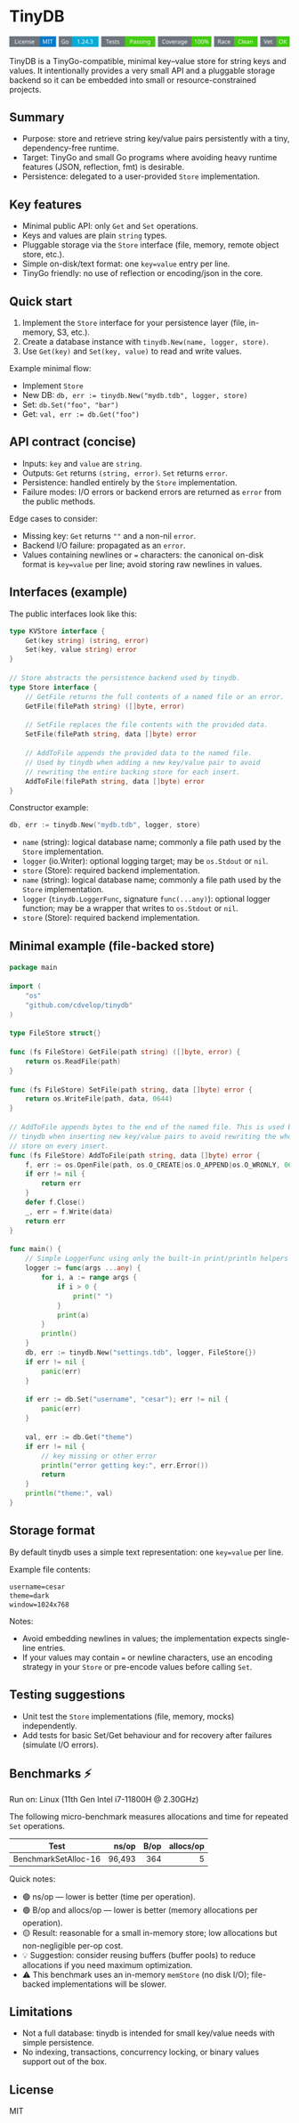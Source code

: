 # TinyDB
<!-- START_SECTION:BADGES_SECTION -->
<a href="docs/img/badges.svg"><img src="docs/img/badges.svg" alt="Project Badges" title="Generated by badges package from github.com/cdvelop/devscripts"></a>
<!-- END_SECTION:BADGES_SECTION -->

TinyDB is a TinyGo-compatible, minimal key–value store for string keys and values. It intentionally provides a very small API and a pluggable storage backend so it can be embedded into small or resource-constrained projects.

## Summary

- Purpose: store and retrieve string key/value pairs persistently with a tiny, dependency-free runtime.
- Target: TinyGo and small Go programs where avoiding heavy runtime features (JSON, reflection, fmt) is desirable.
- Persistence: delegated to a user-provided `Store` implementation.

## Key features

- Minimal public API: only `Get` and `Set` operations.
- Keys and values are plain `string` types.
- Pluggable storage via the `Store` interface (file, memory, remote object store, etc.).
- Simple on-disk/text format: one `key=value` entry per line.
- TinyGo friendly: no use of reflection or encoding/json in the core.

## Quick start

1. Implement the `Store` interface for your persistence layer (file, in-memory, S3, etc.).
2. Create a database instance with `tinydb.New(name, logger, store)`.
3. Use `Get(key)` and `Set(key, value)` to read and write values.

Example minimal flow:

- Implement `Store`
- New DB: `db, err := tinydb.New("mydb.tdb", logger, store)`
- Set: `db.Set("foo", "bar")`
- Get: `val, err := db.Get("foo")`

## API contract (concise)

- Inputs: `key` and `value` are `string`.
- Outputs: `Get` returns `(string, error)`. `Set` returns `error`.
- Persistence: handled entirely by the `Store` implementation.
- Failure modes: I/O errors or backend errors are returned as `error` from the public methods.

Edge cases to consider:

- Missing key: `Get` returns `""` and a non-nil `error`.
- Backend I/O failure: propagated as an `error`.
- Values containing newlines or `=` characters: the canonical on-disk format is `key=value` per line; avoid storing raw newlines in values.

## Interfaces (example)

The public interfaces look like this:

```go
type KVStore interface {
    Get(key string) (string, error)
    Set(key, value string) error
}

// Store abstracts the persistence backend used by tinydb.
type Store interface {
    // GetFile returns the full contents of a named file or an error.
    GetFile(filePath string) ([]byte, error)

    // SetFile replaces the file contents with the provided data.
    SetFile(filePath string, data []byte) error

    // AddToFile appends the provided data to the named file.
    // Used by tinydb when adding a new key/value pair to avoid
    // rewriting the entire backing store for each insert.
    AddToFile(filePath string, data []byte) error
}
```

Constructor example:

```go
db, err := tinydb.New("mydb.tdb", logger, store)
```

- `name` (string): logical database name; commonly a file path used by the `Store` implementation.
- `logger` (io.Writer): optional logging target; may be `os.Stdout` or `nil`.
- `store` (Store): required backend implementation.
 - `name` (string): logical database name; commonly a file path used by the `Store` implementation.
 - `logger` (`tinydb.LoggerFunc`, signature `func(...any)`): optional logger function; may be a wrapper that writes to `os.Stdout` or `nil`.
 - `store` (Store): required backend implementation.

## Minimal example (file-backed store)

```go
package main

import (
    "os"
    "github.com/cdvelop/tinydb"
)

type FileStore struct{}

func (fs FileStore) GetFile(path string) ([]byte, error) {
    return os.ReadFile(path)
}

func (fs FileStore) SetFile(path string, data []byte) error {
    return os.WriteFile(path, data, 0644)
}

// AddToFile appends bytes to the end of the named file. This is used by
// tinydb when inserting new key/value pairs to avoid rewriting the whole
// store on every insert.
func (fs FileStore) AddToFile(path string, data []byte) error {
    f, err := os.OpenFile(path, os.O_CREATE|os.O_APPEND|os.O_WRONLY, 0644)
    if err != nil {
        return err
    }
    defer f.Close()
    _, err = f.Write(data)
    return err
}

func main() {
    // Simple LoggerFunc using only the built-in print/println helpers
    logger := func(args ...any) {
        for i, a := range args {
            if i > 0 {
                print(" ")
            }
            print(a)
        }
        println()
    }
    db, err := tinydb.New("settings.tdb", logger, FileStore{})
    if err != nil {
        panic(err)
    }

    if err := db.Set("username", "cesar"); err != nil {
        panic(err)
    }

    val, err := db.Get("theme")
    if err != nil {
        // key missing or other error
        println("error getting key:", err.Error())
        return
    }
    println("theme:", val)
}
```

## Storage format

By default tinydb uses a simple text representation: one `key=value` per line.

Example file contents:

```
username=cesar
theme=dark
window=1024x768
```

Notes:

- Avoid embedding newlines in values; the implementation expects single-line entries.
- If your values may contain `=` or newline characters, use an encoding strategy in your `Store` or pre-encode values before calling `Set`.

## Testing suggestions

- Unit test the `Store` implementations (file, memory, mocks) independently.
- Add tests for basic Set/Get behaviour and for recovery after failures (simulate I/O errors).




## Benchmarks ⚡️

Run on: Linux (11th Gen Intel i7-11800H @ 2.30GHz)

The following micro-benchmark measures allocations and time for repeated `Set` operations.

| Test | ns/op | B/op | allocs/op |
|---|---:|---:|---:|
| BenchmarkSetAlloc-16 | 96,493 | 364 | 5 |

Quick notes:
- 🟢 ns/op — lower is better (time per operation).
- 🟢 B/op and allocs/op — lower is better (memory allocations per operation).
- 🟡 Result: reasonable for a small in-memory store; low allocations but non-negligible per-op cost.
- 💡 Suggestion: consider reusing buffers (buffer pools) to reduce allocations if you need maximum optimization.
- ⚠️ This benchmark uses an in-memory `memStore` (no disk I/O); file-backed implementations will be slower.


## Limitations

- Not a full database: tinydb is intended for small key/value needs with simple persistence.
- No indexing, transactions, concurrency locking, or binary values support out of the box.

## License

MIT
